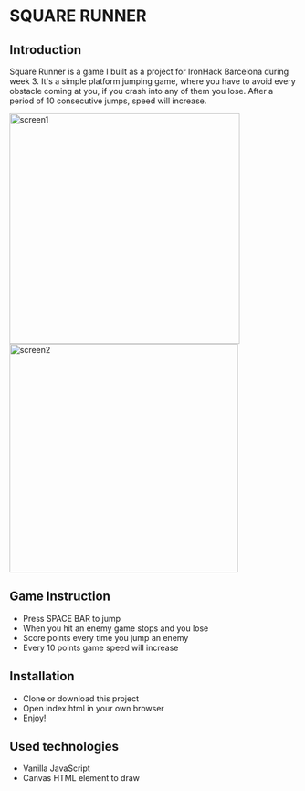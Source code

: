 # SQUARE RUNNER

## Introduction

Square Runner is a game I built as a project for IronHack Barcelona during week 3. It's a simple platform jumping game, where you have to avoid every obstacle coming at you, if you crash into any of them you lose. After a period of 10 consecutive jumps, speed will increase.

<img width="403" alt="screen1" src="https://user-images.githubusercontent.com/71603551/152225792-98ade2e2-e66d-4453-91fb-c946bed66794.png">   <img width="400" alt="screen2" src="https://user-images.githubusercontent.com/71603551/152225817-19ed8407-d5fb-4967-af5e-6ab29c88cdf9.png">

## Game Instruction
- Press SPACE BAR to jump
- When you hit an enemy game stops and you lose
- Score points every time you jump an enemy
- Every 10 points game speed will increase

## Installation
- Clone or download this project
- Open index.html in your own browser
- Enjoy!

## Used technologies

- Vanilla JavaScript
- Canvas HTML element to draw


